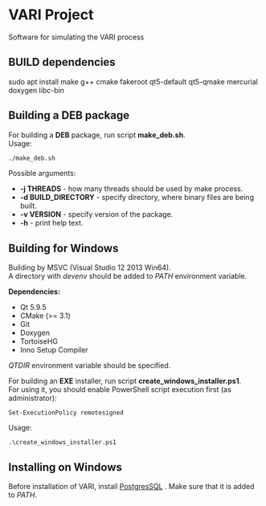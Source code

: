 # VARI Project
Software for simulating the VARI process

## BUILD dependencies
sudo apt install make g++ cmake fakeroot qt5-default qt5-qmake mercurial doxygen libc-bin

## Building a DEB package
For building a **DEB** package, run script **make_deb.sh**.  
Usage:  
```bash
./make_deb.sh
```
Possible arguments:  
- **\-j THREADS** \- how many threads should be used by make process.  
- **\-d BUILD_DIRECTORY** \- specify directory, where binary files are being built.  
- **\-v VERSION**  \- specify version of the package.  
- **\-h** \- print help text.  
  

## Building for Windows
Building by MSVC (Visual Studio 12 2013 Win64).  
A directory with *devenv*  should be added to *PATH* environment variable.  
  
**Dependencies:**  
- Qt 5.9.5  
- CMake (>= 3.1)  
- Git  
- Doxygen  
- TortoiseHG  
- Inno Setup Compiler  
  
*QTDIR* environment variable should be specified.  
  
For building an **EXE** installer, run script **create_windows_installer.ps1**.  
For using it, you should enable PowerShell script execution first (as administrator):  
```
Set-ExecutionPolicy remotesigned
```  
Usage:  
```
.\create_windows_installer.ps1
```

## Installing on Windows
Before installation of VARI, install [PostgresSQL](https://www.openscg.com/bigsql/postgresql/installers.jsp/) . Make sure that it is added to *PATH*.

